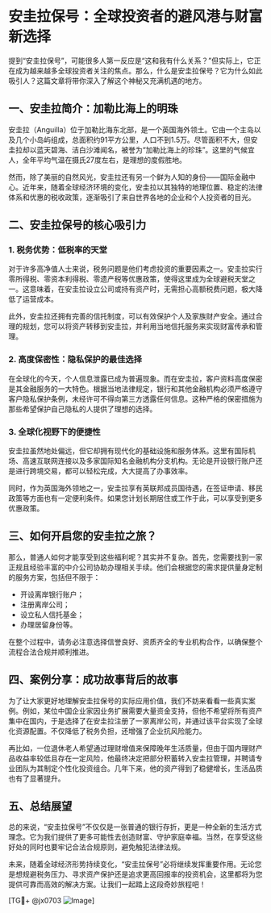 # 安圭拉保号：全球投资者的避风港与财富新选择

提到“安圭拉保号”，可能很多人第一反应是“这和我有什么关系？”但实际上，它正在成为越来越多全球投资者关注的焦点。那么，什么是安圭拉保号？它为什么如此吸引人？这篇文章将带你深入了解这个神秘又充满机遇的地方。

## 一、安圭拉简介：加勒比海上的明珠

安圭拉（Anguilla）位于加勒比海东北部，是一个英国海外领土。它由一个主岛以及几个小岛屿组成，总面积约91平方公里，人口不到1.5万。尽管面积不大，但安圭拉却以蓝天碧海、洁白沙滩闻名，被誉为“加勒比海上的珍珠”。这里的气候宜人，全年平均气温在摄氏27度左右，是理想的度假胜地。

然而，除了美丽的自然风光，安圭拉还有另一个鲜为人知的身份——国际金融中心。近年来，随着全球经济环境的变化，安圭拉以其独特的地理位置、稳定的法律体系和优惠的税收政策，逐渐吸引了来自世界各地的企业和个人投资者的目光。

## 二、安圭拉保号的核心吸引力

### 1. 税务优势：低税率的天堂

对于许多高净值人士来说，税务问题是他们考虑投资的重要因素之一。安圭拉实行零所得税、零资本利得税、零遗产税等优惠政策，使得这里成为全球避税天堂之一。这意味着，在安圭拉设立公司或持有资产时，无需担心高额税费问题，极大降低了运营成本。

此外，安圭拉还拥有完善的信托制度，可以有效保护个人及家族财产安全。通过合理的规划，您可以将资产转移到安圭拉，并利用当地信托服务来实现财富传承和管理。

### 2. 高度保密性：隐私保护的最佳选择

在全球化的今天，个人信息泄露已成为普遍现象。而在安圭拉，客户资料高度保密是其金融服务的一大特色。根据当地法律规定，银行和其他金融机构必须严格遵守客户隐私保护条例，未经许可不得向第三方透露任何信息。这种严格的保密措施为那些希望保护自己隐私的人提供了理想的选择。

### 3. 全球化视野下的便捷性

安圭拉虽然地处偏远，但它却拥有现代化的基础设施和服务体系。这里有国际机场、高速互联网连接以及多家国际知名金融机构分支机构。无论是开设银行账户还是进行跨境交易，都可以轻松完成，大大提高了办事效率。

同时，作为英国海外领地之一，安圭拉享有英联邦成员国待遇，在签证申请、移民政策等方面也有一定便利条件。如果您计划长期居住或工作于此，可以享受到更多优惠政策。

## 三、如何开启您的安圭拉之旅？

那么，普通人如何才能享受到这些福利呢？其实并不复杂。首先，您需要找到一家正规且经验丰富的中介公司协助办理相关手续。他们会根据您的需求提供量身定制的服务方案，包括但不限于：

- 开设离岸银行账户；
- 注册离岸公司；
- 设立私人信托基金；
- 办理居留身份等。

在整个过程中，请务必注意选择信誉良好、资质齐全的专业机构合作，以确保整个流程合法合规并顺利推进。

## 四、案例分享：成功故事背后的故事

为了让大家更好地理解安圭拉保号的实际应用价值，我们不妨来看看一些真实案例。例如，某位中国企业家因业务扩展需要大量资金支持，但他不希望将所有资产集中在国内，于是选择了在安圭拉注册了一家离岸公司，并通过该平台实现了全球化资源配置。不仅降低了税务负担，还增强了企业抗风险能力。

再比如，一位退休老人希望通过理财增值来保障晚年生活质量，但由于国内理财产品收益率较低且存在一定风险，他最终决定把部分积蓄转入安圭拉管理，并聘请专业团队为其制定个性化投资组合。几年下来，他的资产得到了稳健增长，生活品质也有了显著提升。

## 五、总结展望

总的来说，“安圭拉保号”不仅仅是一张普通的银行存折，更是一种全新的生活方式理念。它为我们提供了更多可能性去创造财富、守护家庭幸福。当然，在享受这些好处的同时也要牢记合法合规原则，避免触犯法律法规。

未来，随着全球经济形势持续变化，“安圭拉保号”必将继续发挥重要作用。无论您是想规避税务压力、寻求资产保护还是追求更高回报率的投资机会，这里都将为您提供可靠而高效的解决方案。让我们一起踏上这段奇妙旅程吧！

[TG💪+ @jx0703 ![Image](https://github.com/user-attachments/assets/dbca1d08-cadb-493c-b0ec-ad6f7a83f270)]